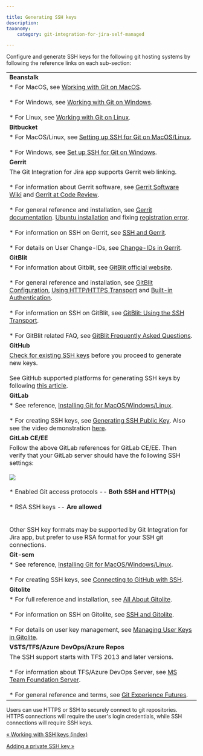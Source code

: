 ```yaml
---

title: Generating SSH keys
description:
taxonomy:
    category: git-integration-for-jira-self-managed

---
```

Configure and generate SSH keys for the following git hosting systems by following the reference links on each sub-section:

|     |
| --- |
| **Beanstalk** |
| *   For MacOS, see [Working with Git on MacOS](http://guides.beanstalkapp.com/version-control/git-on-mac.html).<br>    <br>*   For Windows, see [Working with Git on Windows](http://guides.beanstalkapp.com/version-control/git-on-windows.html).<br>    <br>*   For Linux, see [Working with Git on Linux](http://guides.beanstalkapp.com/version-control/git-on-linux.html). |
| **Bitbucket** |
| *   For MacOS/Linux, see [Setting up SSH for Git on MacOS/Linux](https://support.atlassian.com/bitbucket-cloud/docs/set-up-an-ssh-key/#Set-up-SSH-on-macOS-Linux).<br>    <br>*   For Windows, see [Set up SSH for Git on Windows](https://support.atlassian.com/bitbucket-cloud/docs/set-up-an-ssh-key/). |
| **Gerrit** |
| The Git Integration for Jira app supports Gerrit web linking.<br><br>*   For information about Gerrit software, see [Gerrit Software Wiki](http://en.wikipedia.org/wiki/Gerrit_(software)) and [Gerrit at Code Review](https://code.google.com/p/gerrit/).<br>    <br>*   For general reference and installation, see [Gerrit documentation](https://gerrit-review.googlesource.com/Documentation/). [Ubuntu installation](https://gerrit-review.googlesource.com/Documentation/linux-quickstart.html) and fixing [registration error](https://code.google.com/p/gerrit/issues/detail?id=1549).<br>    <br>*   For information on SSH on Gerrit, see [SSH and Gerrit](https://gerrit-documentation.storage.googleapis.com/Documentation/2.11/user-upload.html#_ssh).<br>    <br>*   For details on User Change-IDs, see [Change-IDs in Gerrit](https://git.eclipse.org/r/Documentation/user-changeid.html). |
| **GitBlit** |
| *   For information about Gitblit, see [GitBlit official website](http://gitblit.github.io/gitblit/).<br>    <br>*   For general reference and installation, see [GitBlit Configuration](http://gitblit.com/administration.html), [Using HTTP/HTTPS Transport](http://gitblit.com/setup_transport_http.html) and [Built-in Authentication](http://gitblit.com/setup_authentication.html).<br>    <br>*   For information on SSH on GitBlit, see [GitBlit: Using the SSH Transport](http://gitblit.com/setup_transport_ssh.html).<br>    <br>*   For GitBlit related FAQ, see [GitBlit Frequently Asked Questions](http://gitblit.com/faq.html). |
| **GitHub** |
| [Check for existing SSH keys](https://docs.github.com/en/authentication/connecting-to-github-with-ssh/checking-for-existing-ssh-keys) before you proceed to generate new keys.<br><br>See GitHub supported platforms for generating SSH keys by following [this article](https://docs.github.com/en/authentication/connecting-to-github-with-ssh/generating-a-new-ssh-key-and-adding-it-to-the-ssh-agent). |
| **GitLab** |
| *   See reference, [Installing Git for MacOS/Windows/Linux](https://git-scm.com/book/en/v2/Getting-Started-Installing-Git).<br>    <br>*   For creating SSH keys, see [Generating SSH Public Key](https://docs.gitlab.com/ce/ssh/README.html). Also see the video demonstration [here](https://about.gitlab.com/blog/2014/03/04/add-ssh-key-screencast/). |
| **GitLab CE/EE** |
| Follow the above GitLab references for GitLab CE/EE. Then verify that your GitLab server should have the following SSH settings:<br><br>![](https://bigbrassband.atlassian.net/wiki/download/thumbnails/1930396609/gitlab-server-ssh-settings(c).png?version=1&modificationDate=1630642801142&cacheVersion=1&api=v2&width=680&height=471)<br><br>*   Enabled Git access protocols -- **Both SSH and HTTP(s)**<br>    <br>*   RSA SSH keys -- **Are allowed**<br>    <br><br>Other SSH key formats may be supported by Git Integration for Jira app, but prefer to use RSA format for your SSH git connections. |
| **Git-scm** |
| *   See reference, [Installing Git for MacOS/Windows/Linux](https://git-scm.com/book/en/Getting-Started-Installing-Git).<br>    <br>*   For creating SSH keys, see [Connecting to GitHub with SSH](https://help.github.com/en/articles/connecting-to-github-with-ssh). |
| **Gitolite** |
| *   For full reference and installation, see [All About Gitolite](https://gitolite.com/gitolite/index.html).<br>    <br>*   For information on SSH on Gitolite, see [SSH and Gitolite](https://gitolite.com/gitolite/ssh.html).<br>    <br>*   For details on user key management, see [Managing User Keys in Gitolite](https://gitolite.com/gitolite/contrib/ukm.html). |
| **VSTS/TFS/Azure DevOps/Azure Repos** |
| The SSH support starts with TFS 2013 and later versions.<br><br>*   For information about TFS/Azure DevOps Server, see [MS Team Foundation Server](https://azure.microsoft.com/en-us/services/devops/server/).<br>    <br>*   For general reference and terms, see [Git Experience Futures](https://devblogs.microsoft.com/devops/git-experience-futures/). |

Users can use HTTPS or SSH to securely connect to git repositories.  HTTPS connections will require the user's login credentials, while SSH connections will require SSH keys.

[« Working with SSH keys (index)](/wiki/spaces/GIJDC/pages/1930396577/Working+with+SSH+keys)

[Adding a private SSH key »](/wiki/spaces/GIJDC/pages/1930396698/Adding+a+private+SSH+key)

